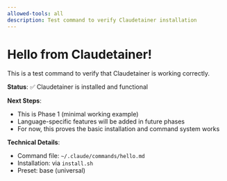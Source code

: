 ```yaml
---
allowed-tools: all
description: Test command to verify Claudetainer installation
---
```


# Hello from Claudetainer!

This is a test command to verify that Claudetainer is working correctly.

**Status**: ✅ Claudetainer is installed and functional

**Next Steps**:
- This is Phase 1 (minimal working example)
- Language-specific features will be added in future phases
- For now, this proves the basic installation and command system works

**Technical Details**:
- Command file: `~/.claude/commands/hello.md`
- Installation: via `install.sh`
- Preset: base (universal)

